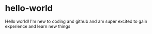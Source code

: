 # hello-world
Hello world! I'm new to coding and github and am super excited to gain experience and learn new things
